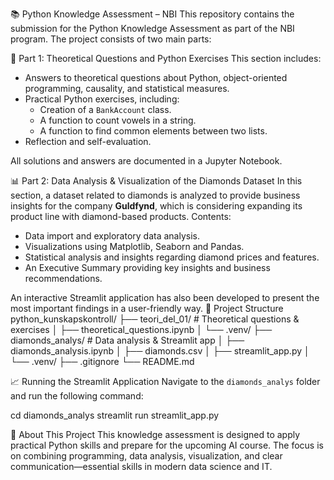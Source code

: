 📚 Python Knowledge Assessment – NBI
This repository contains the submission for the Python Knowledge Assessment as part of the NBI program. The project consists of two main parts:

🚀 Part 1: Theoretical Questions and Python Exercises
This section includes:
- Answers to theoretical questions about Python, object-oriented programming, causality, and statistical measures.
- Practical Python exercises, including:
    - Creation of a `BankAccount` class.
    - A function to count vowels in a string.
    - A function to find common elements between two lists.
- Reflection and self-evaluation.

All solutions and answers are documented in a Jupyter Notebook.

📊 Part 2: Data Analysis & Visualization of the Diamonds Dataset
In this section, a dataset related to diamonds is analyzed to provide business insights for the company **Guldfynd**, which is considering expanding its product line with diamond-based products.
Contents:
- Data import and exploratory data analysis.
- Visualizations using Matplotlib, Seaborn and Pandas.
- Statistical analysis and insights regarding diamond prices and features.
- An Executive Summary providing key insights and business recommendations.

An interactive Streamlit application has also been developed to present the most important findings in a user-friendly way.
📂 Project Structure
python_kunskapskontroll/
├── teori_del_01/           # Theoretical questions & exercises
│   ├── theoretical_questions.ipynb
│   └── .venv/
├── diamonds_analys/          # Data analysis & Streamlit app
│   ├── diamonds_analysis.ipynb
│   ├── diamonds.csv
│   ├── streamlit_app.py
│   └── .venv/
├── .gitignore
└── README.md

📈 Running the Streamlit Application
Navigate to the `diamonds_analys` folder and run the following command:

cd diamonds_analys
streamlit run streamlit_app.py

🧠 About This Project
This knowledge assessment is designed to apply practical Python skills and prepare for the upcoming AI course. The focus is on combining programming, data analysis, visualization, and clear communication—essential skills in modern data science and IT.
